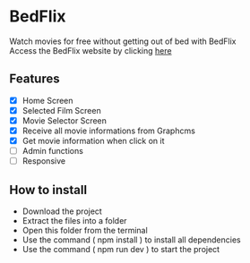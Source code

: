 # BedFlix
Watch movies for free without getting out of bed with BedFlix <br/>
Access the BedFlix website by clicking <a href="https://bed-flix.vercel.app">here</a>

## Features
- [x] Home Screen
- [x] Selected Film Screen
- [x] Movie Selector Screen
- [x] Receive all movie informations from Graphcms 
- [x] Get movie information when click on it
- [ ] Admin functions
- [ ] Responsive

## How to install
<ul>
   <li>Download the project</li>
   <li>Extract the files into a folder</li>
   <li>Open this folder from the terminal</li>
   <li>Use the command ( npm install ) to install all dependencies</li>
   <li>Use the command ( npm run dev ) to start the project</li>
</ul>
